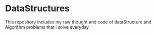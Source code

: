 # DataStructures
This  repository includes my raw thought and code of dataStructure and Algorithm problems that i solve everyday
